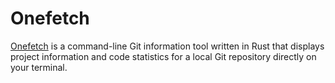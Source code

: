 # Onefetch

[Onefetch](https://github.com/o2sh/onefetch) is a command-line Git information tool written in Rust that displays project information and code statistics for a local Git repository directly on your terminal.
